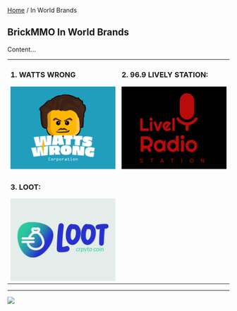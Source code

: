 <style>@import url("//readme.codeadam.ca/readme.css");</style>

[Home](/) / In World Brands

## BrickMMO In World Brands

Content...

<table style="width:100%;">
<tr>
<td width="50%">

<h3>1. WATTS WRONG</h3>
<a href="/watts"><img src="watts/Watts Wrong-Logo-.jpg" width="500" ></a>

</td>
<td width="50%">

<h3>2. 96.9 LIVELY STATION:</h3>
<a href="/lively"><img src="lively/Lively_Radio_Station_Logo.jpg" width="500"></a>

</td>
</tr>
<tr>
<td>

<h3>3. LOOT:</h3>
<a href="/loot"><img src="/loot/Loot_Logo.jpg" width="500"></a>
  
</td>
</tr>
</table>

---

<a href="https://brickmmo.com">
<img src="https://brickmmo.com/images/brickmmo-logo-horizontal.jpg" width="100">
</a>
